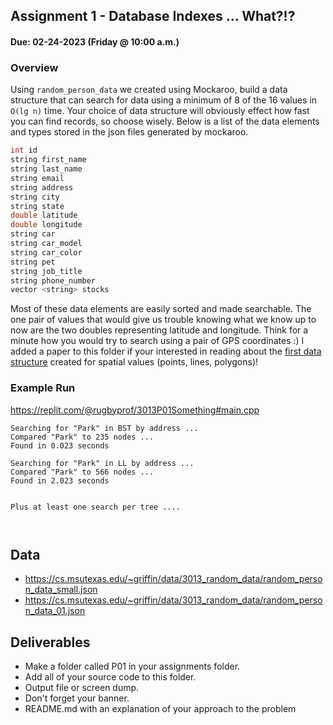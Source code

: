 ## Assignment 1 - Database Indexes ... What?!?
#### Due: 02-24-2023 (Friday @ 10:00 a.m.)

### Overview

Using `random_person_data` we created using Mockaroo, build a data structure that can search for data using a minimum of 8 of the 16 values in `O(lg n)` time. Your choice of data structure will obviously effect how fast you can find records, so choose wisely. Below is a list of the data elements and types stored in the json files generated by mockaroo.

```cpp
int id
string first_name
string last_name
string email
string address
string city
string state
double latitude
double longitude
string car
string car_model
string car_color
string pet
string job_title
string phone_number
vector <string> stocks
```
Most of these data elements are easily sorted and made searchable. The one pair of values that would give us trouble knowing what we know up to now are the two doubles representing latitude and longitude. Think for a minute how you would try to search using a pair of GPS coordinates :) I added a paper to this folder if your interested in reading about the [first data structure](R-Tree-Guttman.pdf) created for spatial values (points, lines, polygons)!


### Example Run
https://replit.com/@rugbyprof/3013P01Something#main.cpp
```
Searching for "Park" in BST by address ...
Compared "Park" to 235 nodes ... 
Found in 0.023 seconds

Searching for "Park" in LL by address ...
Compared "Park" to 566 nodes ... 
Found in 2.023 seconds


Plus at least one search per tree ....



```

## Data

- https://cs.msutexas.edu/~griffin/data/3013_random_data/random_person_data_small.json 
- https://cs.msutexas.edu/~griffin/data/3013_random_data/random_person_data_01.json 

## Deliverables

- Make a folder called P01 in your assignments folder.
- Add all of your source code to this folder. 
- Output file or screen dump.
- Don't forget your banner.
- README.md with an explanation of your approach to the problem
